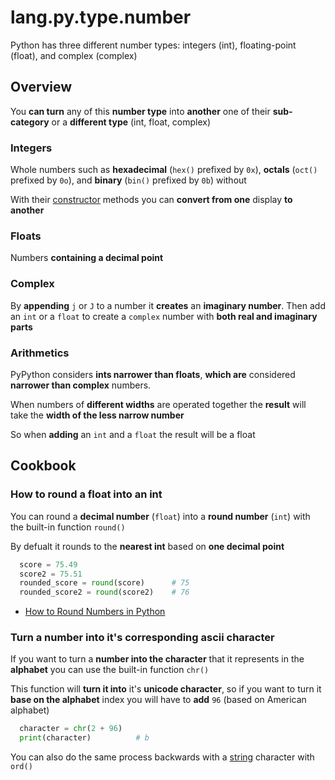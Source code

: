 # lang.py.type.number

Python has three different number types: integers (int), floating-point
(float), and complex (complex)

## Overview

You **can turn** any of this **number type** into **another** one of their
**sub-category** or a **different type** (int, float, complex)

### Integers

Whole numbers such as **hexadecimal** (`hex()` prefixed by `0x`), **octals**
(`oct()` prefixed by `0o`), and **binary** (`bin()` prefixed by `0b`) without

With their [constructor](./61fj.md) methods you can **convert from one**
display **to another**

### Floats

Numbers **containing a decimal point**

### Complex

By **appending** `j` or `J` to a number it **creates** an **imaginary number**.
Then add an `int` or a `float` to create a `complex` number with **both real
and imaginary parts**

### Arithmetics

PyPython considers **ints narrower than floats**, **which are** considered **narrower
than complex** numbers.

When numbers of **different widths** are operated together the **result** will take
the **width of the less narrow number**

So when **adding** an `int` and a `float` the result will be a float

## Cookbook

### How to round a float into an int

You can round a **decimal number** (`float`) into a **round number** (`int`)
with the built-in function `round()`

By defualt it rounds to the **nearest int** based on **one decimal point**

```py
  score = 75.49
  score2 = 75.51
  rounded_score = round(score)      # 75
  rounded_score2 = round(score2)    # 76
```

- [How to Round Numbers in Python](https://realpython.com/python-rounding/)

### Turn a number into it's corresponding ascii character

If you want to turn a **number into the character** that it represents in the
**alphabet** you can use the built-in function `chr()`

This function will **turn it into** it's **unicode character**, so if you want
to turn it **base on the alphabet** index you will have to **add** `96` (based
on American alphabet)

```py
  character = chr(2 + 96)
  print(character)          # b
```

You can also do the same process backwards with a [string](./4t3v.md) character
with `ord()`
